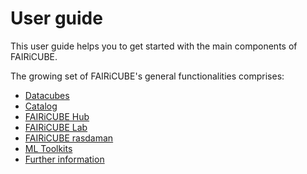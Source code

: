 # User guide

This user guide helps you to get started with the main components of FAIRiCUBE.

The growing set of FAIRiCUBE's general functionalities comprises:

* [Datacubes](datacubes.md)
* [Catalog](fic_catalog.md)
* [FAIRiCUBE Hub](fic_access.md)
* [FAIRiCUBE Lab](jupyterlab.md)
* [FAIRiCUBE rasdaman](rasdaman_cube.md)
* [ML Toolkits](ml-toolkits.md)
* [Further information](further-information.md)
